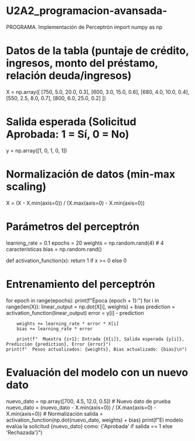 # U2A2_programacion-avansada-
PROGRAMA. Implementación de Perceptrón
import numpy as np

# Datos de la tabla (puntaje de crédito, ingresos, monto del préstamo, relación deuda/ingresos)
X = np.array([
    [750, 5.0, 20.0, 0.3],
    [600, 3.0, 15.0, 0.6],
    [680, 4.0, 10.0, 0.4],
    [550, 2.5, 8.0, 0.7],
    [800, 6.0, 25.0, 0.2]
])

# Salida esperada (Solicitud Aprobada: 1 = Sí, 0 = No)
y = np.array([1, 0, 1, 0, 1])

# Normalización de datos (min-max scaling)
X = (X - X.min(axis=0)) / (X.max(axis=0) - X.min(axis=0))

# Parámetros del perceptrón
learning_rate = 0.1
epochs = 20
weights = np.random.rand(4)  # 4 características
bias = np.random.rand()

def activation_function(x):
    return 1 if x >= 0 else 0

# Entrenamiento del perceptrón
for epoch in range(epochs):
    print(f"Época {epoch + 1}:")
    for i in range(len(X)):
        linear_output = np.dot(X[i], weights) + bias
        prediction = activation_function(linear_output)
        error = y[i] - prediction

        weights += learning_rate * error * X[i]
        bias += learning_rate * error

        print(f"  Muestra {i+1}: Entrada {X[i]}, Salida esperada {y[i]}, Predicción {prediction}, Error {error}")
    print(f"  Pesos actualizados: {weights}, Bias actualizado: {bias}\n")

# Evaluación del modelo con un nuevo dato
nuevo_dato = np.array([700, 4.5, 12.0, 0.5])  # Nuevo dato de prueba
nuevo_dato = (nuevo_dato - X.min(axis=0)) / (X.max(axis=0) - X.min(axis=0))  # Normalización
salida = activation_function(np.dot(nuevo_dato, weights) + bias)
print(f"El modelo evalúa la solicitud {nuevo_dato} como: {'Aprobada' if salida == 1 else 'Rechazada'}")
